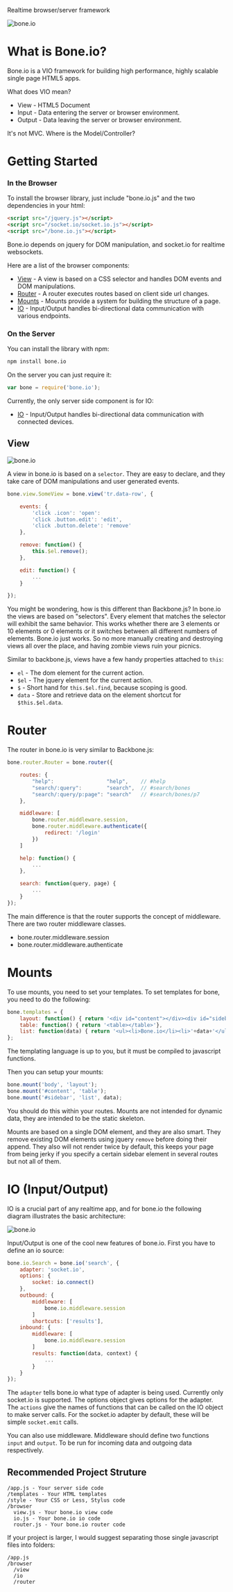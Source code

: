 
Realtime browser/server framework

![bone.io](http://cdn.techpines.io/bone-io-github.png)

# What is Bone.io?

Bone.io is a VIO framework for building high performance, highly scalable single page HTML5 apps.

What does VIO mean?

* View   - HTML5 Document 
* Input  - Data entering the server or browser environment.
* Output - Data leaving the server or browser environment.

It's not MVC. Where is the Model/Controller? 

# Getting Started



### In the Browser

To install the browser library, just include "bone.io.js" and the two dependencies in your html:

```html
<script src="/jquery.js"></script>
<script src="/socket.io/socket.io.js"></script>
<script src="/bone.io.js"></script>
```

Bone.io depends on jquery for DOM manipulation, and socket.io for realtime websockets.

Here are a list of the browser components:

* [View](http://bone.io) - A view is based on a CSS selector and handles DOM events and DOM manipulations.
* [Router](http://bone.io) - A router executes routes based on client side url changes.
* [Mounts](http://bone.io) - Mounts provide a system for building the structure of a page.
* [IO](http://bone.io) - Input/Output handles bi-directional data communication with various endpoints.

### On the Server

You can install the library with npm:

```bash
npm install bone.io
```

On the server you can just require it:

```js
var bone = require('bone.io');
```

Currently, the only server side component is for IO:

* [IO](http://bone.io) - Input/Output handles bi-directional data communication with connected devices.

## View

![bone.io](http://cdn.techpines.io/bone.io-io-view-architecture.png)

A view in bone.io is based on a `selector`.  They are easy to declare, and they take care of DOM manipulations and user generated events.

```js
bone.view.SomeView = bone.view('tr.data-row', {

    events: {
        'click .icon': 'open': 
        'click .button.edit': 'edit',
        'click .button.delete': 'remove'
    },

    remove: function() {
        this.$el.remove();
    },

    edit: function() {
        ...
    }

});
```

You might be wondering, how is this different than Backbone.js?  In bone.io the views are based on "selectors".  Every element that matches the selector will exhibit the same behavior.  This works whether there are 3 elements or 10 elements or 0 elements or it switches between all different numbers of elements.  Bone.io just works.  So no more manually creating and destroying views all over the place, and having zombie views ruin your picnics.

Similar to backbone.js, views have a few handy properties attached to `this`:

* `el` - The dom element for the current action.
* `$el` - The jquery element for the current action.
* `$` - Short hand for `this.$el.find`, because scoping is good.
* `data` - Store and retrieve data on the element shortcut for `$this.$el.data`.

# Router

The router in bone.io is very similar to Backbone.js:

```js
bone.router.Router = bone.router({

    routes: {
        "help":                 "help",    // #help
        "search/:query":        "search",  // #search/bones
        "search/:query/p:page": "search"   // #search/bones/p7
    },

    middleware: [
        bone.router.middleware.session,
        bone.router.middleware.authenticate({
            redirect: '/login'
        })
    ]

    help: function() {
        ...
    },

    search: function(query, page) {
        ...
    }
});
```

The main difference is that the router supports the concept of middleware.  There are two router middleware classes.

* bone.router.middleware.session
* bone.router.middleware.authenticate

# Mounts

To use mounts, you need to set your templates.  To set templates for bone, you need to do the following:

```js
bone.templates = {
    layout: function() { return '<div id="content"></div><div id="sidebar"></div>'},
    table: function() { return '<table></table>'},
    list: function(data) { return '<ul><li>Bone.io</li><li>'+data+'</ul>'}
};
```

The templating language is up to you, but it must be compiled to javascript functions.

Then you can setup your mounts:

```js
bone.mount('body', 'layout');
bone.mount('#content', 'table');
bone.mount('#sidebar', 'list', data);
```

You should do this within your routes.  Mounts are not intended for dynamic data, they are intended to be the static skeleton.

Mounts are based on a single DOM element, and they are also smart.  They remove existing DOM elements using jquery `remove` before doing their append.  They also will not render twice by default, this keeps your page from being jerky if you specify a certain sidebar element in several routes but not all of them.

# IO (Input/Output)

IO is a crucial part of any realtime app, and for bone.io the following diagram illustrates the basic architecture:

![bone.io](http://cdn.techpines.io/bone.io-io-architecture-github.png)

Input/Output is one of the cool new features of bone.io.  First you have to define an io source:

```js
bone.io.Search = bone.io('search', {
    adapter: 'socket.io',
    options: {
        socket: io.connect()
    },
    outbound: {
        middleware: [
            bone.io.middleware.session
        ]
        shortcuts: ['results'],
    inbound: {
        middleware: [
            bone.io.middleware.session
        ]
        results: function(data, context) {
            ...
        }
    }
});
```

The `adapter` tells bone.io what type of adapter is being used.  Currently only socket.io is supported.  The options object gives options for the adapter.  The `actions` give the names of functions that can be called on the IO object to make server calls.  For the socket.io adapter by default, these will be simple `socket.emit` calls.

You can also use middleware.  Middleware should define two functions `input` and `output`.  To be run for incoming data and outgoing data respectively.


## Recommended Project Struture

```
/app.js - Your server side code
/templates - Your HTML templates
/style - Your CSS or Less, Stylus code
/browser
  view.js - Your bone.io view code
  io.js - Your bone.io io code
  router.js - Your bone.io router code
```

If your project is larger, I would suggest separating those single javascript files into folders:

```
/app.js
/browser
  /view
  /io
  /router
```

